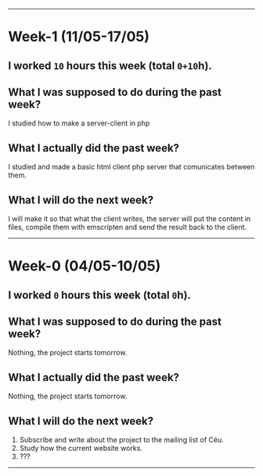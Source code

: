 <head>
    <meta http-equiv="Content-Type" content="text/html; charset=UTF-8"/>
</head>

<!--
PLEASE REMOVE ALL COMMENTS AFTER READING THEM
-->

<!--
Instructions for the weekly report:
- add a new week to the top every Tuesday night or Wednesday morning
  - the week refers to the past, i.e., from the previous Wednesday morning
    to the Tuesday night that follows
- provide the following information:
  - number of hours spent in the project
  - three small paragraphs (topics + small sentences):
     - what I was supposed to do
     - what I actually did
     - what I will do
-->

-------------------------------------------------------------------------------

# Week-1 (11/05-17/05)

## I worked `10` hours this week (total `0+10`h).

## What I was supposed to do during the past week?

I studied how to make a server-client in php

## What I actually did the past week?

I studied and made a basic html client php server that comunicates between them.

## What I will do the next week?

I will make it so that what the client writes, the server will put the content in files, compile them with emscripten and send the result back to the client.

-------------------------------------------------------------------------------

# Week-0 (04/05-10/05)

## I worked `0` hours this week (total `0`h).

## What I was supposed to do during the past week?

Nothing, the project starts tomorrow.

## What I actually did the past week?

Nothing, the project starts tomorrow.

## What I will do the next week?

<!--
// fill with community-bonding related activities
// and whatever you feel like doing...
// below are examples, modify at will
-->

1. Subscribe and write about the project to the mailing list of Céu.
2. Study how the current website works.
3. ???

-------------------------------------------------------------------------------
